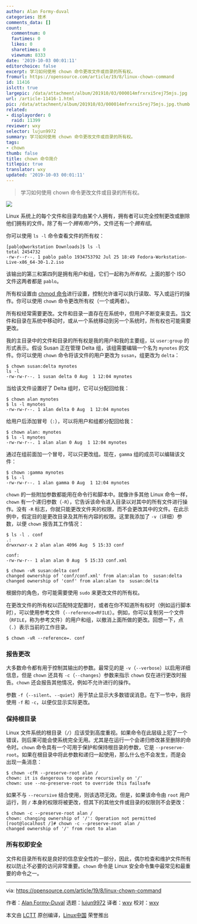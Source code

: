 ```yaml
---
author: Alan Formy-duval
categories: 技术
comments_data: []
count:
  commentnum: 0
  favtimes: 0
  likes: 0
  sharetimes: 0
  viewnum: 8333
date: '2019-10-03 00:01:11'
editorchoice: false
excerpt: 学习如何使用 chown 命令更改文件或目录的所有权。
fromurl: https://opensource.com/article/19/8/linux-chown-command
id: 11416
islctt: true
largepic: /data/attachment/album/201910/03/000014mfrxrxi5rej75mjs.jpg
url: /article-11416-1.html
pic: /data/attachment/album/201910/03/000014mfrxrxi5rej75mjs.jpg.thumb.jpg
related:
- displayorder: 0
  raid: 11399
reviewer: wxy
selector: lujun9972
summary: 学习如何使用 chown 命令更改文件或目录的所有权。
tags:
- chown
thumb: false
title: chown 命令简介
titlepic: true
translator: wxy
updated: '2019-10-03 00:01:11'
---
```



> 
> 学习如何使用 chown 命令更改文件或目录的所有权。
> 
> 
> 


![](/data/attachment/album/201910/03/000014mfrxrxi5rej75mjs.jpg)


Linux 系统上的每个文件和目录均由某个人拥有，拥有者可以完全控制更改或删除他们拥有的文件。除了有一个*拥有用户*外，文件还有一个*拥有组*。


你可以使用 `ls -l` 命令查看文件的所有权：



```
[pablo@workstation Downloads]$ ls -l
total 2454732
-rw-r--r--. 1 pablo pablo 1934753792 Jul 25 18:49 Fedora-Workstation-Live-x86_64-30-1.2.iso
```

该输出的第三和第四列是拥有用户和组，它们一起称为*所有权*。上面的那个 ISO 文件这两者都是 `pablo`。


所有权设置由 [chmod 命令](https://opensource.com/article/19/8/introduction-linux-chmod-command)进行设置，控制允许谁可以执行读取、写入或运行的操作。你可以使用 `chown` 命令更改所有权（一个或两者）。


所有权经常需要更改。文件和目录一直存在在系统中，但用户不断变来变去。当文件和目录在系统中移动时，或从一个系统移动到另一个系统时，所有权也可能需要更改。


我的主目录中的文件和目录的所有权是我的用户和我的主要组，以 `user:group` 的形式表示。假设 Susan 正在管理 Delta 组，该组需要编辑一个名为 `mynotes` 的文件。你可以使用 `chown` 命令将该文件的用户更改为 `susan`，组更改为 `delta`：



```
$ chown susan:delta mynotes
ls -l
-rw-rw-r--. 1 susan delta 0 Aug  1 12:04 mynotes
```

当给该文件设置好了 Delta 组时，它可以分配回给我：



```
$ chown alan mynotes
$ ls -l mynotes
-rw-rw-r--. 1 alan delta 0 Aug  1 12:04 mynotes
```

给用户后添加冒号（`:`），可以将用户和组都分配回给我：



```
$ chown alan: mynotes
$ ls -l mynotes
-rw-rw-r--. 1 alan alan 0 Aug  1 12:04 mynotes
```

通过在组前面加一个冒号，可以只更改组。现在，`gamma` 组的成员可以编辑该文件：



```
$ chown :gamma mynotes
$ ls -l
-rw-rw-r--. 1 alan gamma 0 Aug  1 12:04 mynotes
```

`chown` 的一些附加参数都能用在命令行和脚本中。就像许多其他 Linux 命令一样，`chown` 有一个递归参数（`-R`），它告诉该命令进入目录以对其中的所有文件进行操作。没有 `-R` 标志，你就只能更改文件夹的权限，而不会更改其中的文件。在此示例中，假定目的是更改目录及其所有内容的权限。这里我添加了 `-v`（详细）参数，以便 `chown` 报告其工作情况：



```
$ ls -l . conf
.:
drwxrwxr-x 2 alan alan 4096 Aug  5 15:33 conf

conf:
-rw-rw-r-- 1 alan alan 0 Aug  5 15:33 conf.xml

$ chown -vR susan:delta conf
changed ownership of 'conf/conf.xml' from alan:alan to  susan:delta
changed ownership of 'conf' from alan:alan to  susan:delta
```

根据你的角色，你可能需要使用 `sudo` 来更改文件的所有权。


在更改文件的所有权以匹配特定配置时，或者在你不知道所有权时（例如运行脚本时），可以使用参考文件（`--reference=RFILE`）。例如，你可以复制另一个文件（`RFILE`，称为参考文件）的用户和组，以撤消上面所做的更改。回想一下，点（`.`）表示当前的工作目录。



```
$ chown -vR --reference=. conf
```

### 报告更改


大多数命令都有用于控制其输出的参数。最常见的是 `-v`（`--verbose`）以启用详细信息，但是 `chown` 还具有 `-c`（`--changes`）参数来指示 `chown` 仅在进行更改时报告。`chown` 还会报告其他情况，例如不允许进行的操作。


参数 `-f`（`--silent`、`--quiet`）用于禁止显示大多数错误消息。在下一节中，我将使用 `-f` 和 `-c`，以便仅显示实际更改。


### 保持根目录


Linux 文件系统的根目录（`/`）应该受到高度重视。如果命令在此层级上犯了一个错误，则后果可能会使系统完全无用。尤其是在运行一个会递归修改甚至删除的命令时。`chown` 命令具有一个可用于保护和保持根目录的参数，它是 `--preserve-root`。如果在根目录中将此参数和递归一起使用，那么什么也不会发生，而是会出现一条消息：



```
$ chown -cfR --preserve-root alan /
chown: it is dangerous to operate recursively on '/'
chown: use --no-preserve-root to override this failsafe
```

如果不与 `--recursive` 结合使用，则该选项无效。但是，如果该命令由 `root` 用户运行，则 `/` 本身的权限将被更改，但其下的其他文件或目录的权限则不会更改：



```
$ chown -c --preserve-root alan /
chown: changing ownership of '/': Operation not permitted
[root@localhost /]# chown -c --preserve-root alan /
changed ownership of '/' from root to alan
```

### 所有权即安全


文件和目录所有权是良好的信息安全性的一部分，因此，偶尔检查和维护文件所有权以防止不必要的访问非常重要。`chown` 命令是 Linux 安全命令集中最常见和最重要的命令之一。




---


via: <https://opensource.com/article/19/8/linux-chown-command>


作者：[Alan Formy-Duval](https://opensource.com/users/alanfdosshttps://opensource.com/users/sethhttps://opensource.com/users/alanfdosshttps://opensource.com/users/sethhttps://opensource.com/users/greg-phttps://opensource.com/users/alanfdoss) 选题：[lujun9972](https://github.com/lujun9972) 译者：[wxy](https://github.com/wxy) 校对：[wxy](https://github.com/wxy)


本文由 [LCTT](https://github.com/LCTT/TranslateProject) 原创编译，[Linux中国](https://linux.cn/) 荣誉推出